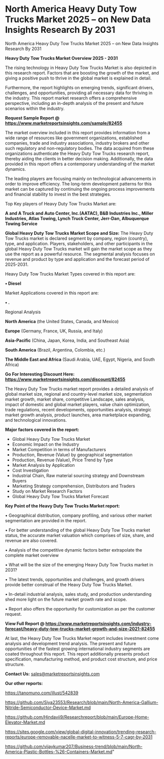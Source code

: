 # North America Heavy Duty Tow Trucks Market 2025 – on New Data Insights Research By 2031
North America Heavy Duty Tow Trucks Market 2025 – on New Data Insights Research By 2031

<Strong> Heavy Duty Tow Trucks Market Overview 2025 - 2031</strong>

The rising technology in Heavy Duty Tow Trucks Market is also depicted in this research report. Factors that are boosting the growth of the market, and giving a positive push to thrive in the global market is explained in detail.

Furthermore, the report highlights on emerging trends, significant drivers, challenges, and opportunities, providing all necessary data for thriving in the industry. This report market research offers a comprehensive perspective, including an in-depth analysis of the present and future scenarios within the industry.

<strong>Request Sample Report @ <a href=https://www.marketreportsinsights.com/sample/82455>https://www.marketreportsinsights.com/sample/82455</a></strong>

The market overview included in this report provides information from a wide range of resources like government organizations, established companies, trade and industry associations, industry brokers and other such regulatory and non-regulatory bodies. The data acquired from these organizations authenticate the Heavy Duty Tow Trucks research report, thereby aiding the clients in better decision making. Additionally, the data provided in this report offers a contemporary understanding of the market dynamics.

The leading players are focusing mainly on technological advancements in order to improve efficiency. The long-term development patterns for this market can be captured by continuing the ongoing process improvements and financial stability to invest in the best strategies.

Top Key players of Heavy Duty Tow Trucks Market are:

<strong>A and A Truck and Auto Center, Inc.(AATAC), B&B Industries Inc., Miller Industries, Atlas Towing, Lynch Truck Center, Jerr-Dan, Albuquerque Towing Service</strong>

<strong><b>Global Heavy Duty Tow Trucks Market Scope and Size:</b></strong>
The Heavy Duty Tow Trucks market is declared segment by company, region (country), type, and application. Players, stakeholders, and other participants in the global Heavy Duty Tow Trucks market will gain the market scope as they use the report as a powerful resource. The segmental analysis focuses on revenue and product by type and application and the forecast period of 2025-2031.

Heavy Duty Tow Trucks Market Types covered in this report are:

<strong>• Diesel</strong>

Market Applications covered in this report are:

<strong>• .</strong> 

Regional Analysis

<strong>North America</strong> (the United States, Canada, and Mexico)

<strong>Europe</strong> (Germany, France, UK, Russia, and Italy)

<strong>Asia-Pacific</strong> (China, Japan, Korea, India, and Southeast Asia)

<strong>South America</strong> (Brazil, Argentina, Colombia, etc.)

<strong>The Middle East and Africa</strong> (Saudi Arabia, UAE, Egypt, Nigeria, and South Africa)

<strong>Go For Interesting Discount Here: <a href=https://www.marketreportsinsights.com/discount/82455>https://www.marketreportsinsights.com/discount/82455</a></strong>

The Heavy Duty Tow Trucks market report provides a detailed analysis of global market size, regional and country-level market size, segmentation market growth, market share, competitive Landscape, sales analysis, impact of domestic and global market players, value chain optimization, trade regulations, recent developments, opportunities analysis, strategic market growth analysis, product launches, area marketplace expanding, and technological innovations.

<strong><b>Major factors covered in the report:</b></strong>
<ul>
  <li>Global Heavy Duty Tow Trucks Market </li>
  <li>Economic Impact on the Industry</li>
  <li>Market Competition in terms of Manufacturers</li>
  <li>Production, Revenue (Value) by geographical segmentation</li>
  <li>Production, Revenue (Value), Price Trend by Type</li>
  <li>Market Analysis by Application</li>
  <li>Cost Investigation</li>
  <li>Industrial Chain, Raw material sourcing strategy and Downstream Buyers</li>
  <li>Marketing Strategy comprehension, Distributors and Traders</li>
  <li>Study on Market Research Factors</li>
  <li>Global Heavy Duty Tow Trucks Market Forecast</li>
</ul>

<strong><b>Key Point of the Heavy Duty Tow Trucks Market report:</b></strong>

• Geographical distribution, company profiling, and various other market segmentation are provided in the report.

• For better understanding of the global Heavy Duty Tow Trucks market status, the accurate market valuation which comprises of size, share, and revenue are also covered.

• Analysis of the competitive dynamic factors better extrapolate the complete market overview

• What will be the size of the emerging Heavy Duty Tow Trucks market in 2031?

• The latest trends, opportunities and challenges, and growth drivers provide better construal of the Heavy Duty Tow Trucks Market.

• In-detail industrial analysis, sales study, and production understanding shed more light on the future market growth rate and scope.

• Report also offers the opportunity for customization as per the customer request.

<strong><b>View Full Report @ <a href=https://www.marketreportsinsights.com/industry-forecast/heavy-duty-tow-trucks-market-growth-and-size-2021-82455>https://www.marketreportsinsights.com/industry-forecast/heavy-duty-tow-trucks-market-growth-and-size-2021-82455</a></b></strong>


At last, the Heavy Duty Tow Trucks Market report includes investment come analysis and development trend analysis. The present and future opportunities of the fastest growing international industry segments are coated throughout this report. This report additionally presents product specification, manufacturing method, and product cost structure, and price structure.

<strong>Contact Us:</strong>
sales@marketreportsinsights.com

<strong>Our other reports:</strong>

<a href=https://tanomuno.com/illust/542839>https://tanomuno.com/illust/542839</a>

<a href=https://github.com/Siya23553/Research/blob/main/North-America-Gallium-Nitride-Semiconductor-Device-Market.md>https://github.com/Siya23553/Research/blob/main/North-America-Gallium-Nitride-Semiconductor-Device-Market.md</a>

<a href=https://github.com/Hindavii9/Researchreport/blob/main/Europe-Home-Elevator-Market.md>https://github.com/Hindavii9/Researchreport/blob/main/Europe-Home-Elevator-Market.md</a>

<a href=https://sites.google.com/view/global-digital-innovation/trending-research-reports/europe-removable-nacelle-market-to-witness-5-7-cagr-by-2031>https://sites.google.com/view/global-digital-innovation/trending-research-reports/europe-removable-nacelle-market-to-witness-5-7-cagr-by-2031</a>

<a href=https://github.com/vijaykumar207/Business-trend/blob/main/North-America-Plastic-Bottles-%26-Containers-Market.md>https://github.com/vijaykumar207/Business-trend/blob/main/North-America-Plastic-Bottles-%26-Containers-Market.md</a>"
